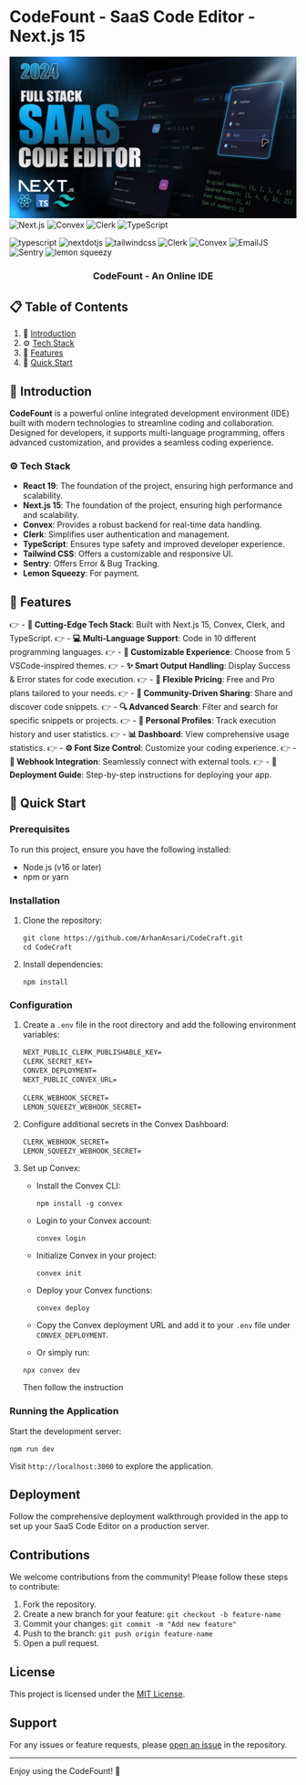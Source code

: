 # CodeFount - SaaS Code Editor - Next.js 15

![Demo App](/public/screenshot-for-readme.png)
![Next.js](https://img.shields.io/badge/Next.js-15.0-blue)
![Convex](https://img.shields.io/badge/Convex-Framework-yellow)
![Clerk](https://img.shields.io/badge/Clerk-Authentication-green)
![TypeScript](https://img.shields.io/badge/TypeScript-4.x-blue)

<img src="https://img.shields.io/badge/-Typescript-black?style=for-the-badge&logoColor=white&logo=react&color=3178C6" alt="typescript" />
<img src="https://img.shields.io/badge/-Next_JS-black?style=for-the-badge&logoColor=white&logo=nextdotjs&color=000000" alt="nextdotjs" />
<img src="https://img.shields.io/badge/-Tailwind_CSS-black?style=for-the-badge&logoColor=white&logo=tailwindcss&color=06B6D4" alt="tailwindcss" />
<img src="https://img.shields.io/badge/-Clerk-black?style=for-the-badge&logoColor=white&logo=clerk&color=00B8D9" alt="Clerk" />
<img src="https://img.shields.io/badge/-Convex-black?style=for-the-badge&logoColor=white&logo=convex&color=FF9900" alt="Convex" />
<img src="https://img.shields.io/badge/-EmailJS-black?style=for-the-badge&logoColor=white&logo=email&color=F1502F" alt="EmailJS" />
<img src="https://img.shields.io/badge/-Sentry-black?style=for-the-badge&logoColor=white&logo=sentry&color=362D59" alt="Sentry" />
<img src="https://img.shields.io/badge/-Lemon_Squeezy-black?style=for-the-badge&logoColor=white&logo=lemonsqueezy&color=FCD34D" alt="lemon squeezy" />

<h3 align="center">CodeFount - An Online IDE</h3>

## 📋 <a name="table">Table of Contents</a>

1. 🤖 [Introduction](#introduction)
2. ⚙️ [Tech Stack](#tech-stack)
3. 🔋 [Features](#features)
4. 🤸 [Quick Start](#quick-start)

## <a name="introduction">🤖 Introduction</a>

**CodeFount** is a powerful online integrated development environment (IDE) built with modern technologies to streamline coding and collaboration. Designed for developers, it supports multi-language programming, offers advanced customization, and provides a seamless coding experience. 


### <a name="tech-stack">⚙️ Tech Stack</a>
- **React 19**: The foundation of the project, ensuring high performance and scalability.
- **Next.js 15**: The foundation of the project, ensuring high performance and scalability.
- **Convex**: Provides a robust backend for real-time data handling.
- **Clerk**: Simplifies user authentication and management.
- **TypeScript**: Ensures type safety and improved developer experience.
- **Tailwind CSS**: Offers a customizable and responsive UI.
- **Sentry**: Offers Error & Bug Tracking.
- **Lemon Squeezy**: For payment.

## <a name="features">🔋 Features</a>

👉 - **🚀 Cutting-Edge Tech Stack**: Built with Next.js 15, Convex, Clerk, and TypeScript.
👉 - **💻 Multi-Language Support**: Code in 10 different programming languages.
👉 - **🎨 Customizable Experience**: Choose from 5 VSCode-inspired themes.
👉 - **✨ Smart Output Handling**: Display Success & Error states for code execution.
👉 - **💎 Flexible Pricing**: Free and Pro plans tailored to your needs.
👉 - **🤝 Community-Driven Sharing**: Share and discover code snippets.
👉 - **🔍 Advanced Search**: Filter and search for specific snippets or projects.
👉 - **👤 Personal Profiles**: Track execution history and user statistics.
👉 - **📊 Dashboard**: View comprehensive usage statistics.
👉 - **⚙️ Font Size Control**: Customize your coding experience.
👉 - **🔗 Webhook Integration**: Seamlessly connect with external tools.
👉 - **🌟 Deployment Guide**: Step-by-step instructions for deploying your app.

## <a name="quick-start">🤸 Quick Start</a>

### Prerequisites

To run this project, ensure you have the following installed:

- Node.js (v16 or later)
- npm or yarn

### Installation

1. Clone the repository:

   ```shell
   git clone https://github.com/ArhanAnsari/CodeCraft.git
   cd CodeCraft
   ```

2. Install dependencies:

   ```shell
   npm install
   ```

### Configuration

1. Create a `.env` file in the root directory and add the following environment variables:

   ```env
   NEXT_PUBLIC_CLERK_PUBLISHABLE_KEY=
   CLERK_SECRET_KEY=
   CONVEX_DEPLOYMENT=
   NEXT_PUBLIC_CONVEX_URL=

   CLERK_WEBHOOK_SECRET=
   LEMON_SQUEEZY_WEBHOOK_SECRET=
   ```

2. Configure additional secrets in the Convex Dashboard:

   ```env
   CLERK_WEBHOOK_SECRET=
   LEMON_SQUEEZY_WEBHOOK_SECRET=
   ```

3. Set up Convex:
   - Install the Convex CLI:
     ```shell
     npm install -g convex
     ```
   - Login to your Convex account:
     ```shell
     convex login
     ```
   - Initialize Convex in your project:
     ```shell
     convex init
     ```
   - Deploy your Convex functions:
     ```shell
     convex deploy
     ```
   - Copy the Convex deployment URL and add it to your `.env` file under `CONVEX_DEPLOYMENT`.

   - Or simply run:
   ```shell
   npx convex dev
   ```

   Then follow the instruction

### Running the Application

Start the development server:

```shell
npm run dev
```

Visit `http://localhost:3000` to explore the application.

## Deployment

Follow the comprehensive deployment walkthrough provided in the app to set up your SaaS Code Editor on a production server.

## Contributions

We welcome contributions from the community! Please follow these steps to contribute:

1. Fork the repository.
2. Create a new branch for your feature: `git checkout -b feature-name`
3. Commit your changes: `git commit -m "Add new feature"`
4. Push to the branch: `git push origin feature-name`
5. Open a pull request.

## License

This project is licensed under the [MIT License](LICENSE).

## Support

For any issues or feature requests, please [open an issue](https://github.com/ArhanAnsari/CodeCraft/issues) in the repository.

---

Enjoy using the CodeFount! 🚀
